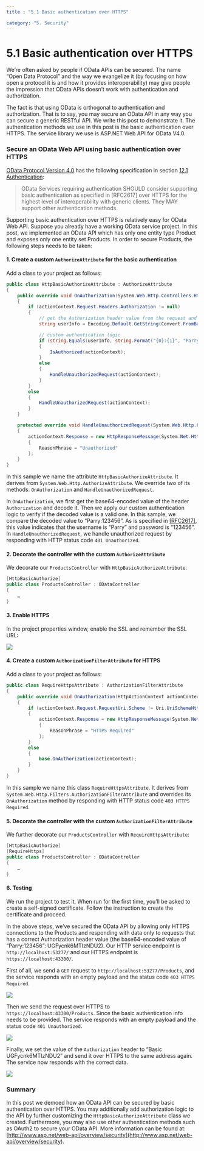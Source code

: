 ```yaml
---
title : "5.1 Basic authentication over HTTPS"

category: "5. Security"
---
```

# 5.1 Basic authentication over HTTPS

We’re often asked by people if OData APIs can be secured. The name “Open Data Protocol” and the way we evangelize it (by focusing on how open a protocol it is and how it provides interoperability) may give people the impression that OData APIs doesn’t work with authentication and authorization. 

The fact is that using OData is orthogonal to authentication and authorization. That is to say, you may secure an OData API in any way you can secure a generic RESTful API.
We write this post to demonstrate it. The authentication methods we use in this post is the basic authentication over HTTPS. The service library we use is ASP.NET Web API for OData V4.0.

### Secure an OData Web API using basic authentication over HTTPS

[OData Protocol Version 4.0](http://docs.oasis-open.org/odata/odata/v4.0/odata-v4.0-part1-protocol.html) has the following specification in section [12.1 Authentication](http://docs.oasis-open.org/odata/odata/v4.0/errata02/os/complete/part1-protocol/odata-v4.0-errata02-os-part1-protocol-complete.html#_Toc406398367):

> OData Services requiring authentication SHOULD consider supporting basic authentication as specified in [RFC2617] over HTTPS for the highest level of interoperability with generic clients. They MAY support other authentication methods.

Supporting basic authentication over HTTPS is relatively easy for OData Web API. Suppose you already have a working OData service project. In this post, we implemented an OData API which has only one entity type Product and exposes only one entity set Products. In order to secure Products, the following steps needs to be taken:

#### 1.	Create a custom `AuthorizeAttribute` for the basic authentication

Add a class to your project as follows:

```C#
public class HttpBasicAuthorizeAttribute : AuthorizeAttribute
{
    public override void OnAuthorization(System.Web.Http.Controllers.HttpActionContext actionContext)
    {
        if (actionContext.Request.Headers.Authorization != null)
        {
            // get the Authorization header value from the request and base64 decode it
            string userInfo = Encoding.Default.GetString(Convert.FromBase64String(actionContext.Request.Headers.Authorization.Parameter));

            // custom authentication logic
            if (string.Equals(userInfo, string.Format("{0}:{1}", "Parry", "123456")))
            {
                IsAuthorized(actionContext);
            }
            else
            {
                HandleUnauthorizedRequest(actionContext);
            }
        }
        else
        {
            HandleUnauthorizedRequest(actionContext);
        }
    }

    protected override void HandleUnauthorizedRequest(System.Web.Http.Controllers.HttpActionContext actionContext)
    {
        actionContext.Response = new HttpResponseMessage(System.Net.HttpStatusCode.Unauthorized)
        {
            ReasonPhrase = "Unauthorized"
        };
    }
}

```

In this sample we name the attribute `HttpBasicAuthorizeAttribute`. It derives from `System.Web.Http.AuthorizeAttribute`. We override two of its methods: `OnAuthorization` and `HandleUnauthorizedRequest`.

In `OnAuthorization`, we first get the base64-encoded value of the header `Authorization` and decode it. Then we apply our custom authentication logic to verify if the decoded value is a valid one. In this sample, we compare the decoded value to “Parry:123456”. As is specified in [[RFC2617]](http://docs.oasis-open.org/odata/odata/v4.0/errata02/os/complete/part1-protocol/odata-v4.0-errata02-os-part1-protocol-complete.html#RFC2617), this value indicates that the username is “Parry” and password is “123456”.
In `HandleUnauthorizedRequest`, we handle unauthorized request by responding with HTTP status code `401 Unauthorized`.

#### 2. Decorate the controller with the custom `AuthorizeAttribute`

We decorate our `ProductsController` with `HttpBasicAuthorizeAttribute`:

```C#
[HttpBasicAuthorize]
public class ProductsController : ODataController
{
	…
}
```

#### 3.	Enable HTTPS
In the project properties window, enable the SSL and remember the SSL URL:

![](../assets/05-01-ssl-config.png)
 
#### 4.	Create a custom `AuthorizationFilterAttribute` for HTTPS
Add a class to your project as follows:

```C#
public class RequireHttpsAttribute : AuthorizationFilterAttribute
{
    public override void OnAuthorization(HttpActionContext actionContext)
    {
        if (actionContext.Request.RequestUri.Scheme != Uri.UriSchemeHttps)
        {
            actionContext.Response = new HttpResponseMessage(System.Net.HttpStatusCode.Forbidden)
            {
                ReasonPhrase = "HTTPS Required"
            };
        }
        else
        {
            base.OnAuthorization(actionContext);
        }
    }
}
```

In this sample we name this class `RequireHttpsAttribute`. It derives from `System.Web.Http.Filters.AuthorizationFilterAttribute` and overrides its `OnAuthorization` method by responding with HTTP status code `403 HTTPS Required`.

#### 5.	Decorate the controller with the custom `AuthorizationFilterAttribute`

We further decorate our `ProductsController` with `RequireHttpsAttribute`:

```C#
[HttpBasicAuthorize]
[RequireHttps]
public class ProductsController : ODataController
{
	…
}
```

#### 6.	Testing

We run the project to test it. When run for the first time, you’ll be asked to create a self-signed certificate. Follow the instruction to create the certificate and proceed. 

In the above steps, we’ve secured the OData API by allowing only HTTPS connections to the Products and responding with data only to requests that has a correct Authorization header value (the base64-encoded value of “Parry:123456”: UGFycnk6MTIzNDU2). Our HTTP service endpoint is `http://localhost:53277/` and our HTTPS endpoint is `https://localhost:43300/`. 

First of all, we send a `GET` request to `http://localhost:53277/Products`, and the service responds with an empty payload and the status code `403 HTTPS Required`.

![](../assets/05-01-demo-1.png)
 
Then we send the request over HTTPS to `https://localhost:43300/Products`. Since the basic authentication info needs to be provided. The service responds with an empty payload and the status code `401 Unauthorized`.

![](../assets/05-01-demo-2.png)
 
Finally, we set the value of the `Authorization` header to “Basic UGFycnk6MTIzNDU2” and send it over HTTPS to the same address again. The service now responds with the correct data.

![](../assets/05-01-demo-3.png)

### Summary

In this post we demoed how an OData API can be secured by basic authentication over HTTPS. You may additionally add authorization logic to the API by further customizing the `HttpBasicAuthorizeAttribute` class we created. Furthermore, you may also use other authentication methods such as OAuth2 to secure your OData API. More information can be found at: [http://www.asp.net/web-api/overview/security](http://www.asp.net/web-api/overview/security). 